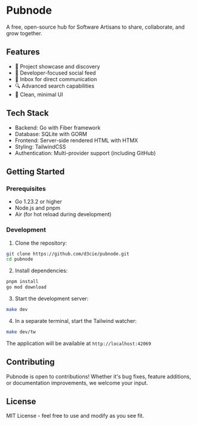 # Pubnode

A free, open-source hub for Software Artisans to share, collaborate, and grow together.

## Features

- 🚀 Project showcase and discovery
- 💬 Developer-focused social feed
- 📨 Inbox for direct communication
- 🔍 Advanced search capabilities
- 🎨 Clean, minimal UI 

## Tech Stack

- Backend: Go with Fiber framework
- Database: SQLite with GORM
- Frontend: Server-side rendered HTML with HTMX
- Styling: TailwindCSS
- Authentication: Multi-provider support (including GitHub)

## Getting Started

### Prerequisites

- Go 1.23.2 or higher
- Node.js and pnpm
- Air (for hot reload during development)

### Development

1. Clone the repository:
```bash
git clone https://github.com/d3cie/pubnode.git
cd pubnode
```

2. Install dependencies:
```bash
pnpm install
go mod download
```

3. Start the development server:
```bash
make dev
```

4. In a separate terminal, start the Tailwind watcher:
```bash
make dev/tw
```

The application will be available at `http://localhost:42069`

## Contributing

Pubnode is open to contributions! Whether it's bug fixes, feature additions, or documentation improvements, we welcome your input.

## License

MIT License - feel free to use and modify as you see fit.
